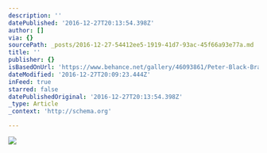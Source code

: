 ```yaml
---
description: ''
datePublished: '2016-12-27T20:13:54.398Z'
author: []
via: {}
sourcePath: _posts/2016-12-27-54412ee5-1919-41d7-93ac-45f66a93e77a.md
title: ''
publisher: {}
isBasedOnUrl: 'https://www.behance.net/gallery/46093861/Peter-Black-Branding'
dateModified: '2016-12-27T20:09:23.444Z'
inFeed: true
starred: false
datePublishedOriginal: '2016-12-27T20:13:54.398Z'
_type: Article
_context: 'http://schema.org'

---
```

![](https://the-grid-user-content.s3-us-west-2.amazonaws.com/2277174e-f7a5-4e95-a93e-ff956f809650.png)